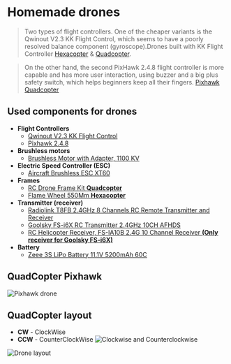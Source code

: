 # Homemade drones 
>Two types of flight controllers. One of the cheaper variants is the Qwinout V2.3 KK Flight Control, which seems to have a poorly resolved balance component (gyroscope).Drones built with KK Flight Controller [Hexacopter](https://pages.github.com/](https://github.com/AdBarton/Homemade-projects/tree/main/Drones/Hexacopter(KKF))) & [Quadcopter](https://github.com/AdBarton/Homemade-projects/tree/main/Drones/Quadcopter(KKF)).

>On the other hand, the second PixHawk 2.4.8 flight controller is more capable and has more user interaction, using buzzer and a big plus safety switch, which helps beginners keep all their fingers. [Pixhawk Quadcopter](https://github.com/AdBarton/Homemade-projects/tree/main/Drones/Pixhawk_Quad)

## Used components for drones
- **Flight Controllers**
  - [Qwinout V2.3 KK Flight Control](https://www.amazon.co.uk/gp/product/B07GFJZC82/ref=ppx_yo_dt_b_asin_title_o04_s00?ie=UTF8&psc=1)
  - [Pixhawk 2.4.8](https://www.amazon.co.uk/gp/product/B09NTHKC14/ref=ppx_yo_dt_b_asin_title_o00_s00?ie=UTF8&psc=1)
- **Brushless motors**
  - [Brushless Motor with Adapter, 1100 KV](https://www.amazon.co.uk/VGEBY-Brushless-Replacement-Fixed%E2%80%91Wing-Airplane/dp/B0932T82D7/ref=sr_1_15?crid=1UP1GJW0G9GDU&keywords=brushless+motor+1100&qid=1665511504&qu=eyJxc2MiOiIyLjIyIiwicXNhIjoiMC4wMCIsInFzcCI6IjAuMDAifQ%3D%3D&sprefix=brushless+motor+1100%2Caps%2C109&sr=8-15)
- **Electric Speed Controller (ESC)**
  - [Aircraft Brushless ESC XT60](https://www.amazon.co.uk/Brushless-Electronic-Controller-Accessories-Helicopter/dp/B08T1WRVVY/ref=sr_1_1_sspa?keywords=30a+brushless+motor+esc&qid=1665511642&qu=eyJxc2MiOiIyLjA4IiwicXNhIjoiMC4wMCIsInFzcCI6IjAuMDAifQ%3D%3D&sr=8-1-spons&psc=1&smid=A2X4C0SHI6ZLIF)
- **Frames**
  - [RC Drone Frame Kit **Quadcopter**](https://www.amazon.co.uk/gp/product/B07N67KQTD/ref=ppx_yo_dt_b_asin_title_o01_s00?ie=UTF8&psc=1)
  - [Flame Wheel 550Mm **Hexacopter**](https://www.amazon.co.uk/BliliDIY-Flame-Hexa-Rotor-6-Aixs-Multirotor/dp/B082N46QFH/ref=sr_1_1?crid=2AX0XF416PZN6&keywords=Model+Flame+Wheel+550+%28F550%29&qid=1665511802&qu=eyJxc2MiOiIwLjk5IiwicXNhIjoiMC4wMCIsInFzcCI6IjAuMDAifQ%3D%3D&sprefix=model+flame+wheel+550+f550+%2Caps%2C104&sr=8-1)
- **Transmitter (receiver)**
  - [Radiolink T8FB 2.4GHz 8 Channels RC Remote Transmitter and Receiver](https://www.amazon.co.uk/Radiolink-Channels-Transmitter-Receiver-Controller/dp/B07DPK9Q9X/ref=sr_1_4?crid=1CJST69AYHGPR&keywords=RadioLink+T8FB+2.4G+8Ch+Transmitter+and+Receiver+*1&qid=1665511876&qu=eyJxc2MiOiIxLjQxIiwicXNhIjoiMC4wMCIsInFzcCI6IjAuMDAifQ%3D%3D&sprefix=radiolink+t8fb+2.4g+8ch+transmitter+and+receiver+1%2Caps%2C106&sr=8-4)
  - [Goolsky FS-i6X RC Transmitter 2.4GHz 10CH AFHDS](https://www.amazon.co.uk/gp/product/B08LQS9LW8/ref=ppx_yo_dt_b_asin_title_o03_s00?ie=UTF8&psc=1)
  - [RC Helicopter Receiver, FS-IA10B 2.4G 10 Channel Receiver **(Only receiver for Goolsky FS-i6X)**](https://www.amazon.co.uk/Helicopter-Receiver-FS-IA10B-Replacement-Accessory/dp/B07N8YVHL9/ref=sr_1_3_sspa?crid=197M3MAQM1W70&keywords=FS-iA10B+Receiver+for+RC+Drone+Airplane+Helicopter&qid=1665512012&qu=eyJxc2MiOiIxLjUxIiwicXNhIjoiMC4wMCIsInFzcCI6IjAuMDAifQ%3D%3D&s=kids&sprefix=fs-ia10b+receiver+for+rc+drone+airplane+helicopter%2Ctoys%2C99&sr=1-3-spons&psc=1&smid=A53Z8DEN51H5A)
- **Battery**
  - [Zeee 3S LiPo Battery 11.1V 5200mAh 60C](https://www.amazon.co.uk/Zeee-5200mAh-Battery-Connector-Helicopter/dp/B081N423RG/ref=sr_1_8?keywords=FMT+11.1V+3300Mah+25C+Lipo+battery+*1&qid=1665512779&qu=eyJxc2MiOiIxLjUxIiwicXNhIjoiMC4wMCIsInFzcCI6IjAuMDAifQ%3D%3D&s=kids&sr=1-8)
 
 ## QuadCopter Pixhawk
 ![Pixhawk drone](https://github.com/AdBarton/Homemade-projects/blob/main/Drones/Pixhawk_Quad/Drone.jpg)
 ## QuadCopter layout
 - **CW** - ClockWise
 - **CCW** - CounterClockWise
 ![Clockwise and Counterclockwise](https://www.mathsisfun.com/geometry/images/clockwise.svg)
 
 ![Drone layout](https://github.com/AdBarton/Homemade-projects/blob/main/Drones/Pixhawk_Quad/Drone_layout.png)
